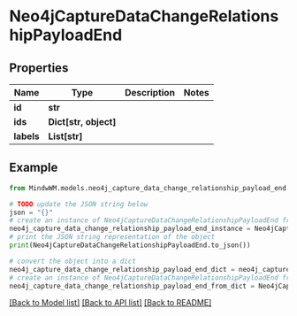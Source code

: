# Neo4jCaptureDataChangeRelationshipPayloadEnd


## Properties

Name | Type | Description | Notes
------------ | ------------- | ------------- | -------------
**id** | **str** |  | 
**ids** | **Dict[str, object]** |  | 
**labels** | **List[str]** |  | 

## Example

```python
from MindwWM.models.neo4j_capture_data_change_relationship_payload_end import Neo4jCaptureDataChangeRelationshipPayloadEnd

# TODO update the JSON string below
json = "{}"
# create an instance of Neo4jCaptureDataChangeRelationshipPayloadEnd from a JSON string
neo4j_capture_data_change_relationship_payload_end_instance = Neo4jCaptureDataChangeRelationshipPayloadEnd.from_json(json)
# print the JSON string representation of the object
print(Neo4jCaptureDataChangeRelationshipPayloadEnd.to_json())

# convert the object into a dict
neo4j_capture_data_change_relationship_payload_end_dict = neo4j_capture_data_change_relationship_payload_end_instance.to_dict()
# create an instance of Neo4jCaptureDataChangeRelationshipPayloadEnd from a dict
neo4j_capture_data_change_relationship_payload_end_from_dict = Neo4jCaptureDataChangeRelationshipPayloadEnd.from_dict(neo4j_capture_data_change_relationship_payload_end_dict)
```
[[Back to Model list]](../README.md#documentation-for-models) [[Back to API list]](../README.md#documentation-for-api-endpoints) [[Back to README]](../README.md)


